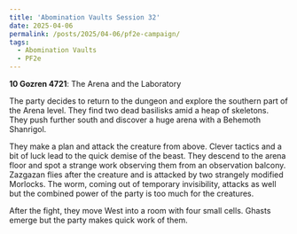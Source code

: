 ```yaml
---
title: 'Abomination Vaults Session 32'
date: 2025-04-06
permalink: /posts/2025/04-06/pf2e-campaign/
tags:
  - Abomination Vaults
  - PF2e
---
```



**10 Gozren 4721**: The Arena and the Laboratory

The party decides to return to the dungeon and explore the southern part of the Arena level. They find two dead basilisks amid a heap of skeletons. They push further south and discover a huge arena with a Behemoth Shanrigol.

They make a plan and attack the creature from above. Clever tactics and a bit of luck lead to the quick demise of the beast. They descend to the arena floor and spot a strange work observing them from an observation balcony. Zazgazan flies after the creature and is attacked by two strangely modified Morlocks. The worm, coming out of temporary invisibility, attacks as well but the combined power of the party is too much for the creatures. 

After the fight, they move West into a room with four small cells. Ghasts emerge but the party makes quick work of them. 

